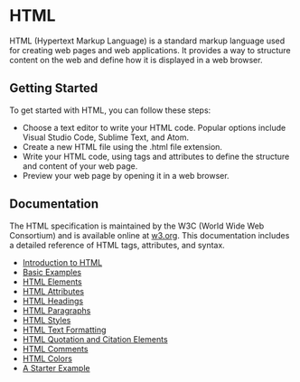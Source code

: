 # HTML

HTML (Hypertext Markup Language) is a standard markup language used for creating web pages and web applications. It provides a way to structure content on the web and define how it is displayed in a web browser.

## Getting Started

To get started with HTML, you can follow these steps:

- Choose a text editor to write your HTML code. Popular options include Visual Studio Code, Sublime Text, and Atom.
- Create a new HTML file using the .html file extension.
- Write your HTML code, using tags and attributes to define the structure and content of your web page.
- Preview your web page by opening it in a web browser.

## Documentation

The HTML specification is maintained by the W3C (World Wide Web Consortium) and is available online at [w3.org](https://html.spec.whatwg.org/multipage/). This documentation includes a detailed reference of HTML tags, attributes, and syntax.

- [Introduction to HTML](./introduction.md)
- [Basic Examples](./basic.examples.md)
- [HTML Elements](./elements.md)
- [HTML Attributes](./attributes.md)
- [HTML Headings](./headings.md)
- [HTML Paragraphs](./paragraphs.md)
- [HTML Styles](./styles.md)
- [HTML Text Formatting](./text.formatting.md)
- [HTML Quotation and Citation Elements](./quotation.and.citation.elements.md)
- [HTML Comments](./comments.md)
- [HTML Colors](./colors.md)
- [A Starter Example](https://github.com/OsmanKAYI/osmankayi.com/tree/main/html/BESIKTAS)
